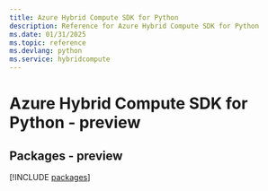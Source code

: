 ```yaml
---
title: Azure Hybrid Compute SDK for Python
description: Reference for Azure Hybrid Compute SDK for Python
ms.date: 01/31/2025
ms.topic: reference
ms.devlang: python
ms.service: hybridcompute
---
```

# Azure Hybrid Compute SDK for Python - preview
## Packages - preview
[!INCLUDE [packages](hybrid-compute-index.md)]